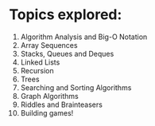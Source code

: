 # Topics explored:

1. Algorithm Analysis and Big-O Notation
2. Array Sequences
3. Stacks, Queues and Deques
4. Linked Lists
5. Recursion
6. Trees
7. Searching and Sorting Algorithms
8. Graph Algorithms
9. Riddles and Brainteasers
10. Building games!
